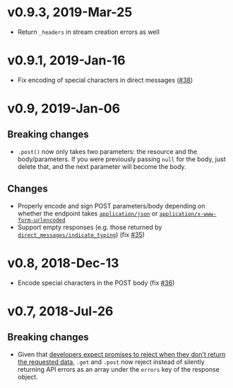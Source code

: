 # v0.9.3, 2019-Mar-25

- Return `_headers` in stream creation errors as well

# v0.9.1, 2019-Jan-16

- Fix encoding of special characters in direct messages ([#38](https://github.com/draftbit/twitter-lite/issues/38))

# v0.9, 2019-Jan-06

## Breaking changes

- `.post()` now only takes two parameters: the resource and the body/parameters. If you were previously passing `null` for the body, just delete that, and the next parameter will become the body.

## Changes

- Properly encode and sign POST parameters/body depending on whether the endpoint takes [`application/json`](https://developer.twitter.com/en/docs/direct-messages/sending-and-receiving/api-reference/new-event) or [`application/x-www-form-urlencoded`](https://developer.twitter.com/en/docs/basics/authentication/guides/creating-a-signature)
- Support empty responses (e.g. those returned by [`direct_messages/indicate_typing`](https://developer.twitter.com/en/docs/direct-messages/typing-indicator-and-read-receipts/api-reference/new-typing-indicator)) (fix [#35](https://github.com/draftbit/twitter-lite/issues/35))

# v0.8, 2018-Dec-13

- Encode special characters in the POST body (fix [#36](https://github.com/draftbit/twitter-lite/issues/36))

# v0.7, 2018-Jul-26

## Breaking changes

- Given that [developers expect promises to reject when they don't return the requested data](https://github.com/ttezel/twit/issues/256), `.get` and `.post` now reject instead of silently returning API errors as an array under the `errors` key of the response object.

